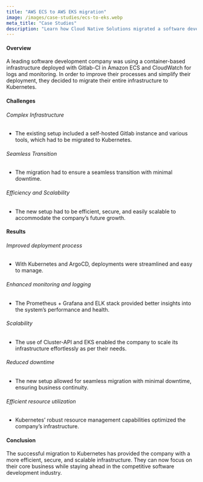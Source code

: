 ```yaml
---
title: "AWS ECS to AWS EKS migration"
image: /images/case-studies/ecs-to-eks.webp
meta_title: "Case Studies"
description: "Learn how Cloud Native Solutions migrated a software development company's container-based infrastructure from Amazon ECS to Kubernetes, enhancing deployment processes, monitoring, and scalability."
---
```


#### Overview
A leading software development company was using a container-based infrastructure deployed with Gitlab-CI in Amazon ECS and CloudWatch for logs and monitoring. In order to improve their processes and simplify their deployment, they decided to migrate their entire infrastructure to Kubernetes.

#### Challenges
###### Complex Infrastructure
- The existing setup included a self-hosted Gitlab instance and various tools, which had to be migrated to Kubernetes.
###### Seamless Transition
- The migration had to ensure a seamless transition with minimal downtime.
###### Efficiency and Scalability
- The new setup had to be efficient, secure, and easily scalable to accommodate the company’s future growth.

#### Results
###### Improved deployment process
- With Kubernetes and ArgoCD, deployments were streamlined and easy to manage.
###### Enhanced monitoring and logging
- The Prometheus + Grafana and ELK stack provided better insights into the system’s performance and health.
###### Scalability
- The use of Cluster-API and EKS enabled the company to scale its infrastructure effortlessly as per their needs.
###### Reduced downtime
- The new setup allowed for seamless migration with minimal downtime, ensuring business continuity.
###### Efficient resource utilization
- Kubernetes’ robust resource management capabilities optimized the company’s infrastructure.

#### Conclusion
The successful migration to Kubernetes has provided the company with a more efficient, secure, and scalable infrastructure. They can now focus on their core business while staying ahead in the competitive software development industry.